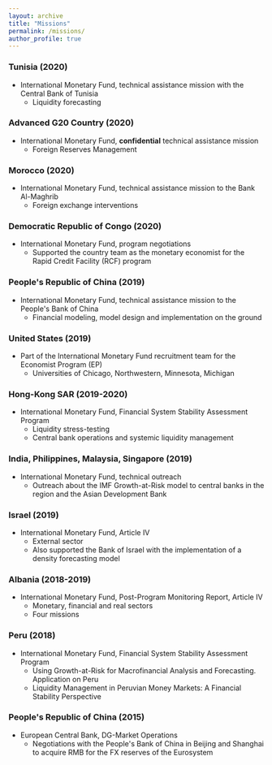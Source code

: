 ```yaml
---
layout: archive
title: "Missions"
permalink: /missions/
author_profile: true
---
```


### Tunisia (2020)
* International Monetary Fund, technical assistance mission with the Central Bank of Tunisia
  * Liquidity forecasting

### Advanced G20 Country (2020)
* International Monetary Fund, **confidential** technical assistance mission 
  * Foreign Reserves Management

### Morocco (2020)
* International Monetary Fund, technical assistance mission to the Bank Al-Maghrib 
  * Foreign exchange interventions

### Democratic Republic of Congo (2020)
* International Monetary Fund, program negotiations 
  * Supported the country team as the monetary economist for the Rapid Credit
    Facility (RCF) program

### People's Republic of China (2019)
* International Monetary Fund, technical assistance mission to the People's
    Bank of China 
  * Financial modeling, model design and implementation on the ground

### United States (2019)
* Part of the International Monetary Fund recruitment team for the Economist Program (EP) 
  * Universities of Chicago, Northwestern, Minnesota, Michigan

### Hong-Kong SAR (2019-2020)
* International Monetary Fund, Financial System Stability Assessment Program 
  * Liquidity stress-testing
  * Central bank operations and systemic liquidity management

### India, Philippines, Malaysia, Singapore (2019)
* International Monetary Fund, technical outreach
  * Outreach about the IMF Growth-at-Risk model to central banks in
    the region and the Asian Development Bank

### Israel (2019)
* International Monetary Fund, Article IV 
  * External sector
  * Also supported the Bank of Israel with the implementation of a density
    forecasting model

### Albania (2018-2019)
* International Monetary Fund, Post-Program Monitoring Report, Article IV
  * Monetary, financial and real sectors
  * Four missions

### Peru (2018)
* International Monetary Fund, Financial System Stability Assessment Program
  * Using Growth-at-Risk for Macrofinancial Analysis and Forecasting. Application on Peru 
  * Liquidity Management in Peruvian Money Markets: A Financial Stability
      Perspective 

### People's Republic of China (2015)
* European Central Bank, DG-Market Operations
  * Negotiations with the People's Bank of China in Beijing and Shanghai to acquire RMB for the FX reserves of the Eurosystem
    
